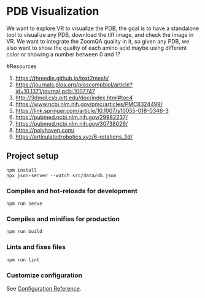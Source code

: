 # PDB Visualization
We want to explore VR to visualize the PDB, the goal is to have a standalone tool to visualize any PDB, download the tiff image, and check the image in VR. We want to integrate the ZoomQA quality in it, so given any PDB, we also want to show the quality of each amino acid maybe using different color or showing a number between 0 and 1? 

#Resources
1. https://threedle.github.io/text2mesh/
2. https://journals.plos.org/ploscompbiol/article?id=10.1371/journal.pcbi.1007747
3. http://3dmol.csb.pitt.edu/doc/index.html#toc4
4. https://www.ncbi.nlm.nih.gov/pmc/articles/PMC8324499/
5. https://link.springer.com/article/10.1007/s10055-018-0346-3
6. https://pubmed.ncbi.nlm.nih.gov/29982237/
7. https://pubmed.ncbi.nlm.nih.gov/30738026/
8. https://polyhaven.com/
9. https://articulatedrobotics.xyz/6-rotations_3d/

## Project setup
```
npm install
npx json-server --watch src/data/db.json
```

### Compiles and hot-reloads for development
```
npm run serve
```

### Compiles and minifies for production
```
npm run build
```

### Lints and fixes files
```
npm run lint
```

### Customize configuration
See [Configuration Reference](https://cli.vuejs.org/config/).
